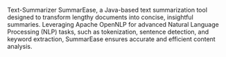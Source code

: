 Text-Summarizer
SummarEase, a Java-based text summarization tool designed to transform lengthy documents into concise, insightful summaries. Leveraging Apache OpenNLP for advanced Natural Language Processing (NLP) tasks, such as tokenization, sentence detection, and keyword extraction, SummarEase ensures accurate and efficient content analysis.
